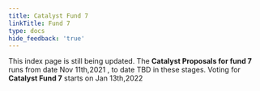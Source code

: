 ```yaml
---
title: Catalyst Fund 7
linkTitle: Fund 7
type: docs
hide_feedback: 'true'
---
```


This index page is still being updated. The **Catalyst Proposals for fund 7** runs from date Nov 11th,2021 , to date TBD in these stages. Voting for **Catalyst Fund 7** starts on Jan 13th,2022
